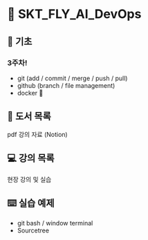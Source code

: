 # 🐼 SKT_FLY_AI_DevOps
## 📝 기초
### 3주차!
- git (add / commit / merge / push / pull)
- github (branch / file management)
- docker 🐋


## 📗 도서 목록
pdf 강의 자료 (Notion)

## 💻 강의 목록
현장 강의 및 실습 

## ⌨️ 실습 예제
- git bash / window terminal
- Sourcetree



